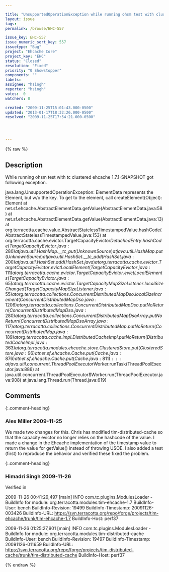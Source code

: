 ```yaml
---

title: "UnsupportedOperationException while running ohsm test with clustered ehcache 1.7"
layout: issue
tags: 
permalink: /browse/EHC-557

issue_key: EHC-557
issue_numeric_sort_key: 557
issuetype: "Bug"
project: "Ehcache Core"
project_key: "EHC"
status: "Closed"
resolution: "Fixed"
priority: "0 Showstopper"
components: ""
labels: 
assignee: "hsingh"
reporter: "hsingh"
votes:  0
watchers: 0

created: "2009-11-25T15:01:43.000-0500"
updated: "2013-01-17T18:32:26.000-0500"
resolved: "2009-11-25T17:54:21.000-0500"




---
```


{% raw %}

## Description

<div markdown="1" class="description">

While running ohsm test with tc clustered ehcache 1.7.1-SNAPSHOT got following exception.

java.lang.UnsupportedOperationException: ElementData represents the Element, but w/o the key. To get to the element, call createElement(Object): Element
	at net.sf.ehcache.AbstractElementData.getValue(AbstractElementData.java:58)
	at net.sf.ehcache.AbstractElementData.getValue(AbstractElementData.java:13)
	at org.terracotta.cache.value.AbstractStatelessTimestampedValue.hashCode(AbstractStatelessTimestampedValue.java:153)
	at org.terracotta.cache.evictor.TargetCapacityEvictor$DetachedEntry.hashCode(TargetCapacityEvictor.java:280)
	at java.util.HashMap.\_\_tc\_put(Unknown Source)
	at java.util.HashMap.put(Unknown Source)
	at java.util.HashSet.\_\_tc\_add(HashSet.java:200)
	at java.util.HashSet.add(HashSet.java)
	at org.terracotta.cache.evictor.TargetCapacityEvictor.evictLocalElement(TargetCapacityEvictor.java:111)
	at org.terracotta.cache.evictor.TargetCapacityEvictor.evictLocalElements(TargetCapacityEvictor.java:65)
	at org.terracotta.cache.evictor.TargetCapacityMapSizeListener.localSizeChanged(TargetCapacityMapSizeListener.java:55)
	at org.terracotta.collections.ConcurrentDistributedMapDso.localSizeIncrement(ConcurrentDistributedMapDso.java:1206)
	at org.terracotta.collections.ConcurrentDistributedMapDso.putNoReturn(ConcurrentDistributedMapDso.java:280)
	at org.terracotta.collections.ConcurrentDistributedMapDsoArray.putNoReturn(ConcurrentDistributedMapDsoArray.java:117)
	at org.terracotta.collections.ConcurrentDistributedMap.putNoReturn(ConcurrentDistributedMap.java:189)
	at org.terracotta.cache.impl.DistributedCacheImpl.putNoReturn(DistributedCacheImpl.java:363)
	at org.terracotta.modules.ehcache.store.ClusteredStore.put(ClusteredStore.java:96)
	at net.sf.ehcache.Cache.put(Cache.java:876)
	at net.sf.ehcache.Cache.put(Cache.java:811)
	:
	:
	:
	at java.util.concurrent.ThreadPoolExecutor$Worker.runTask(ThreadPoolExecutor.java:886)
	at java.util.concurrent.ThreadPoolExecutor$Worker.run(ThreadPoolExecutor.java:908)
	at java.lang.Thread.run(Thread.java:619)


</div>

## Comments


{:.comment-heading}
### **Alex Miller** <span class="date">2009-11-25</span>

<div markdown="1" class="comment">

We made two changes for this.  Chris has modified tim-distributed-cache so that the capacity evictor no longer relies on the hashcode of the value.  I made a change in the Ehcache implementation of the timestamp value to return the value for getValue() instead of throwing USOE.  I also added a test (first) to reproduce the behavior and verified these fixed the problem. 

</div>


{:.comment-heading}
### **Himadri Singh** <span class="date">2009-11-26</span>

<div markdown="1" class="comment">

Verified in

2009-11-26 00:41:29,497 [main] INFO com.tc.plugins.ModulesLoader - BuildInfo for module: org.terracotta.modules.tim-ehcache-1.7
  BuildInfo-User: bench
  BuildInfo-Revision: 19499
  BuildInfo-Timestamp: 20091126-003426
  BuildInfo-URL: https://svn.terracotta.org/repo/forge/projects/tim-ehcache/trunk/tim-ehcache-1.7
  BuildInfo-Host: perf37

2009-11-26 01:25:27,901 [main] INFO com.tc.plugins.ModulesLoader - BuildInfo for module: org.terracotta.modules.tim-distributed-cache
  BuildInfo-User: bench
  BuildInfo-Revision: 19497
  BuildInfo-Timestamp: 20091126-011659
  BuildInfo-URL: https://svn.terracotta.org/repo/forge/projects/tim-distributed-cache/trunk/tim-distributed-cache
  BuildInfo-Host: perf37

</div>



{% endraw %}

